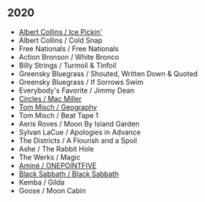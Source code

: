 ## 2020

* [Albert Collins / Ice Pickin'](https://en.wikipedia.org/wiki/Ice_Pickin%27)
* Albert Collins / Cold Snap
* Free Nationals / Free Nationals
* Action Bronson / White Bronco
* Billy Strings / Turmoil & Tinfoil
* Greensky Bluegrass / Shouted, Written Down & Quoted
* Greensky Bluegrass / If Sorrows Swim
* Everybody's Favorite / Jimmy Dean
* [Circles / Mac Miller](https://en.wikipedia.org/wiki/Circles_(Mac_Miller_album))
* [Tom Misch / Geography](https://en.wikipedia.org/wiki/Geography_(Tom_Misch_album))
* Tom Misch / Beat Tape 1
* Aeris Roves / Moon By Island Garden
* Sylvan LaCue / Apologies in Advance
* The Districts / A Flourish and a Spoil
* Ashe / The Rabbit Hole
* The Werks / Magic
* [Aminé / ONEPOINTFIVE](https://en.wikipedia.org/wiki/OnePointFive)
* [Black Sabbath / Black Sabbath](https://en.wikipedia.org/wiki/Black_Sabbath_(album))
* Kemba / Gilda
* Goose / Moon Cabin
